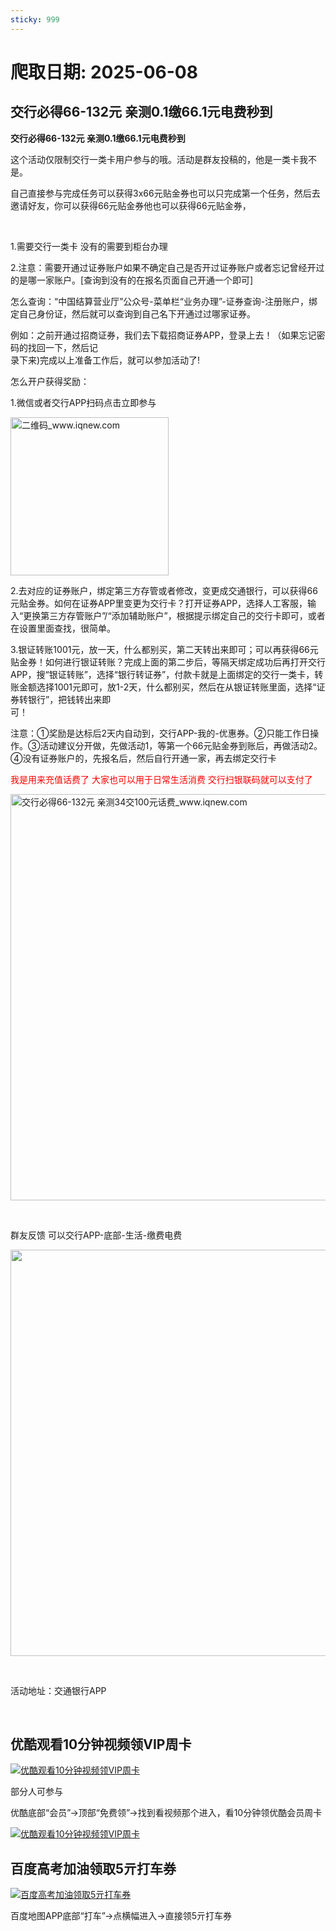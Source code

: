 ```yaml
---
sticky: 999
---
```

# 爬取日期: 2025-06-08
## 交行必得66-132元 亲测0.1缴66.1元电费秒到

<p><strong>交行必得66-132元 亲测0.1缴66.1元电费秒到</strong></p>
<p>这个活动仅限制交行一类卡用户参与的哦。活动是群友投稿的，他是一类卡我不是。</p>
<p>自己直接参与完成任务可以获得3x66元贴金券也可以只完成第一个任务，然后去邀请好友，你可以获得66元贴金券他也可以获得66元贴金券，</p>
<p>&nbsp;</p>
<p>1.需要交行一类卡 没有的需要到柜台办理</p>
<p>2.注意：需要开通过证券账户如果不确定自己是否开过证券账户或者忘记曾经开过的是哪一家账户。[查询到没有的在报名页面自己开通一个即可]</p>
<p>怎么查询：“中国结算营业厅”公众号-菜单栏“业务办理”-证券查询-注册账户，绑定自己身份证，然后就可以查询到自己名下开通过过哪家证券。</p>
<p>例如：之前开通过招商证券，我们去下载招商证券APP，登录上去！（如果忘记密码的找回一下，然后记<br>录下来)完成以上准备工作后，就可以参加活动了!</p>
<p>怎么开户获得奖励：</p>
<p>1.微信或者交行APP扫码点击立即参与</p>
<p><img alt="二维码_www.iqnew.com" src="https://image.smallfawn.work/?url=https://img.iqnew.com/d/file/p/2025/03/06/166536a2b62849130e5defe4cdc8cfd7.jpg" style="width: 253px; *//* height: 262px;" referrerpolicy="no-referrer"></p>
<p>2.去对应的证券账户，绑定第三方存管或者修改，变更成交通银行，可以获得66元贴金券。如何在证券APP里变更为交行卡？打开证券APP，选择人工客服，输入“更换第三方存管账户”/“添加辅助账户”，根据提示绑定自己的交行卡即可，或者在设置里面查找，很简单。</p>
<p>3.银证转账1001元，放一天，什么都别买，第二天转出来即可；可以再获得66元贴金券！如何进行银证转账？完成上面的第二步后，等隔天绑定成功后再打开交行APP，搜“银证转账”，选择“银行转证券”，付款卡就是上面绑定的交行一类卡，转账金额选择1001元即可，放1-2天，什么都别买，然后在从银证转账里面，选择“证券转银行”，把钱转出来即<br>可！</p>
<p>注意：①奖励是达标后2天内自动到，交行APP-我的-优惠券。②只能工作日操作。③活动建议分开做，先做活动1，等第一个66元贴金券到账后，再做活动2。④没有证券账户的，先报名后，然后自行开通一家，再去绑定交行卡</p>
<p><span style="color:#FF0000;">我是用来充值话费了 大家也可以用于日常生活消费 交行扫银联码就可以支付了</span></p>
<p><img alt="交行必得66-132元 亲测34交100元话费_www.iqnew.com" src="https://image.smallfawn.work/?url=https://img.iqnew.com/d/file/p/2025/03/06/03576b62ab3caabca157b0e828b15e47.jpg" style="width: 650px; *//* height: 603px;" referrerpolicy="no-referrer"></p>
<p>&nbsp;</p>
<p>群友反馈 可以交行APP-底部-生活-缴费电费</p>
<p><img alt="" src="https://image.smallfawn.work/?url=https://img.iqnew.com/d/file/p/2025/03/07/588d2f6459968b40c88eacbfd47cdf21.jpg" style="width: 650px; *//* height: 715px;" referrerpolicy="no-referrer"></p>
<p>&nbsp;</p>
<p>活动地址：交通银行APP</p><br>
                    
                    
                

## 优酷观看10分钟视频领VIP周卡
<p>
    <a rel="nofollow" target="_blank" href="https://www.qqhjy6.xyz/caiji/data/images/2025-06-07/9796791159795d994dfe12ac30c03a70.jpg"><img src="https://image.smallfawn.work/?url=https://www.qqhjy6.xyz/caiji/data/images/2025-06-07/9796791159795d994dfe12ac30c03a70.jpg" title="优酷观看10分钟视频领VIP周卡 " alt="优酷观看10分钟视频领VIP周卡 " referrerpolicy="no-referrer"></a> 
</p>
<p>部分人可参与</p>
<p>
    优酷底部“会员”-&gt;顶部“免费领”-&gt;找到看视频那个进入，看10分钟领优酷会员周卡
</p>
<p>
    <a rel="nofollow" target="_blank" href="https://www.qqhjy6.xyz/caiji/data/images/2025-06-07/280da1cb947f1f81359b96f9ca3b3e8e.png"><img src="https://image.smallfawn.work/?url=https://www.qqhjy6.xyz/caiji/data/images/2025-06-07/280da1cb947f1f81359b96f9ca3b3e8e.png" title="优酷观看10分钟视频领VIP周卡 " alt="优酷观看10分钟视频领VIP周卡 " referrerpolicy="no-referrer"></a> 
</p>

## 百度高考加油领取5亓打车券
<p>
    <a rel="nofollow" target="_blank" href="https://www.qqhjy6.xyz/caiji/data/images/2025-06-07/e8eaf7754a5bf479072b182f972eed95.jpg"><img src="https://image.smallfawn.work/?url=https://www.qqhjy6.xyz/caiji/data/images/2025-06-07/e8eaf7754a5bf479072b182f972eed95.jpg" title="百度高考加油领取5亓打车券 " alt="百度高考加油领取5亓打车券 " referrerpolicy="no-referrer"></a> 
</p>
<p>
    百度地图APP底部“打车”-&gt;点横幅进入-&gt;直接领5亓打车券
</p>


